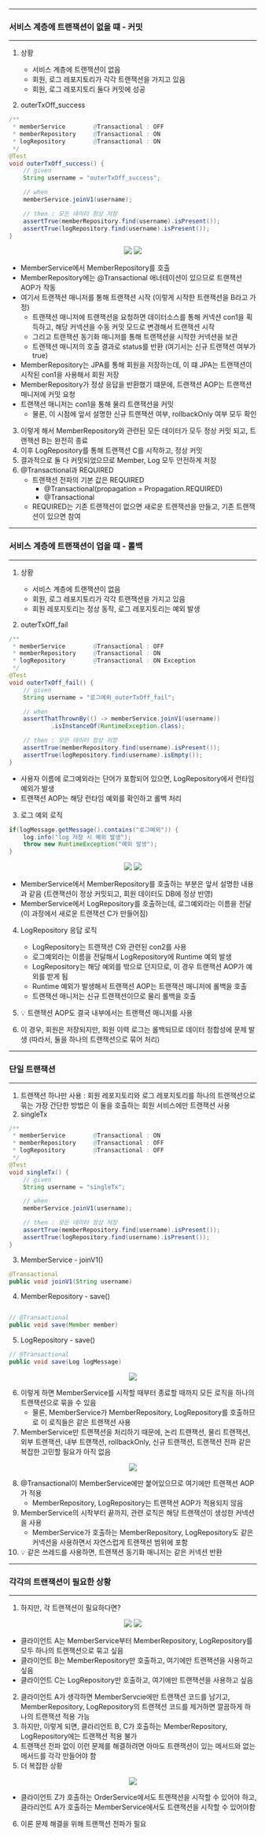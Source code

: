 -----
### 서비스 계층에 트랜잭션이 없을 떄 - 커밋
-----
1. 상황
   - 서비스 계층에 트랜잭션이 없음
   - 회원, 로그 레포지토리가 각각 트랜잭션을 가지고 있음
   - 회원, 로그 레포지토리 둘다 커밋에 성공

2. outerTxOff_success
```java
/**
 * memberService        @Transactional : OFF
 * memberRepository     @Transactional : ON
 * logRepository        @Transactional : ON
 */
@Test
void outerTxOff_success() {
    // given
    String username = "outerTxOff_success";

    // when
    memberService.joinV1(username);

    // then : 모든 데이터 정상 저장
    assertTrue(memberRepository.find(username).isPresent());
    assertTrue(logRepository.find(username).isPresent());
}
```

<div align="center">
<img src="https://github.com/user-attachments/assets/3c422317-03fe-4e6b-8305-6bd700aeefdd">
<img src="https://github.com/user-attachments/assets/c0f1ce46-c974-486a-b8cc-eeb33205245b">
</div>

  - MemberService에서 MemberRepository를 호출
  - MemberRepository에는 @Transactional 애너테이션이 있으므로 트랜잭션 AOP가 작동
  - 여기서 트랜잭션 매니저를 통해 트랜잭션 시작 (이렇게 시작한 트랜잭션을 B라고 가정)
    + 트랜잭션 매니저에 트랜잭션을 요청하면 데이터소스를 통해 커넥션 con1을 획득하고, 해당 커넥션을 수동 커밋 모드로 변경해서 트랜잭션 시작
    + 그리고 트랜잭션 동기화 매니저를 통해 트랜잭션을 시작한 커넥션을 보관
    + 트랜잭션 매니저의 호출 결과로 status를 반환 (여기서는 신규 트랜잭션 여부가 true)
  - MemberRepository는 JPA를 통해 회원을 저장하는데, 이 떄 JPA는 트랜잭션이 시작된 con1을 사용해서 회원 저장
  - MemberRepository가 정상 응답을 반환했기 떄문에, 트랜잭션 AOP는 트랜잭션 매니저에 커밋 요청
  - 트랜잭션 매니저는 con1을 통해 물리 트랜잭션을 커밋
    + 물론, 이 시점에 앞서 설명한 신규 트랜잭션 여부, rollbackOnly 여부 모두 확인

3. 이렇게 해서 MemberRepository와 관련된 모든 데이터가 모두 정상 커밋 되고, 트랜잭션 B는 완전히 종료
4. 이후 LogRepository를 통해 트랜잭션 C를 시작하고, 정상 커밋
5. 결과적으로 둘 다 커밋되었으므로 Member, Log 모두 안전하게 저장
6. @Transactional과 REQUIRED
   - 트랜잭션 전파의 기본 값은 REQUIRED
     + @Transactional(propagation = Propagation.REQUIRED)
     + @Transactional
   - REQUIRED는 기존 트랜잭션이 없으면 새로운 트랜잭션을 만들고, 기존 트랜잭션이 있으면 참여

-----
### 서비스 계층에 트랜잭션이 업을 떄 - 롤백
-----
1. 상황
   - 서비스 계층에 트랜잭션이 없음
   - 회원, 로그 레포지토리가 각각 트랜잭션을 가지고 있음
   - 회원 레포지토리는 정상 동작, 로그 레포지토리는 예외 발생

2. outerTxOff_fail
```java
/**
 * memberService        @Transactional : OFF
 * memberRepository     @Transactional : ON
 * logRepository        @Transactional : ON Exception
 */
@Test
void outerTxOff_fail() {
    // given
    String username = "로그예외_outerTxOff_fail";

    // when
    assertThatThrownBy(() -> memberService.joinV1(username))
            .isInstanceOf(RuntimeException.class);

    // then : 모든 데이터 정상 저장
    assertTrue(memberRepository.find(username).isPresent());
    assertTrue(logRepository.find(username).isEmpty());
}
```
  - 사용자 이름에 로그예외라는 단어가 포함되어 있으면, LogRepository에서 런타임 예외가 발생
  - 트랜잭션 AOP는 해당 런타임 예외를 확인하고 롤백 처리

3. 로그 예외 로직
```java
if(logMessage.getMessage().contains("로그예외")) {
    log.info("log 저장 시 예외 발생");
    throw new RuntimeException("예외 발생");
}
```

<div align="center">
<img src="https://github.com/user-attachments/assets/4ae9d0c8-a45d-4964-b84c-80a5b618fec1">
<img src="https://github.com/user-attachments/assets/20469504-ccf8-4ff7-b70f-c3ea01d3999e">
</div>

  - MemberService에서 MemberRepository를 호출하는 부분은 앞서 설명한 내용과 같음 (트랜잭션이 정상 커밋되고, 회원 데이터도 DB에 정상 반영)
  - MemberService에서 LogRepository를 호출하는데, 로그예외라는 이름을 전달 (이 과정에서 새로운 트랜잭션 C가 만들어짐)

4. LogRepository 응답 로직
   - LogRepository는 트랜잭션 C와 관련된 con2를 사용
   - 로그예외라는 이름을 전달해서 LogRepository에 Runtime 예외 발생
   - LogRepository는 해당 예외를 밖으로 던지므로, 이 경우 트랜잭션 AOP가 예외를 받게 됨
   - Runtime 예외가 발생해서 트랜잭션 AOP는 트랜잭션 매니저에 롤백을 호출
   - 트랜잭션 매니저는 신규 트랜잭션이므로 물리 롤백을 호출

5. 💡 트랜잭션 AOP도 결국 내부에서는 트랜잭션 매니저를 사용
6. 이 경우, 회원은 저장되지만, 회원 이력 로그는 롤백되므로 데이터 정합성에 문제 발생 (따라서, 둘을 하나의 트랜잭션으로 묶어 처리)

-----
### 단일 트랜잭션
-----
1. 트랜잭션 하나만 사용 : 회원 레포지토리와 로그 레포지토리를 하나의 트랜잭션으로 묶는 가장 간단한 방법은 이 둘을 호출하는 회원 서비스에만 트랜잭션 사용
2. singleTx
```java
/**
 * memberService        @Transactional : ON
 * memberRepository     @Transactional : OFF
 * logRepository        @Transactional : OFF
 */
@Test
void singleTx() {
    // given
    String username = "singleTx";

    // when
    memberService.joinV1(username);

    // then : 모든 데이터 정상 저장
    assertTrue(memberRepository.find(username).isPresent());
    assertTrue(logRepository.find(username).isPresent());
}
```

3. MemberService - joinV1()
```java
@Transactional
public void joinV1(String username)
```

4. MemberRepository - save()
```java

// @Transactional
public void save(Member member)
```

5. LogRepository - save()
```java
// @Transactional
public void save(Log logMessage)
```
<div align="center">
<img src="https://github.com/user-attachments/assets/12273a2f-34f1-483c-aa63-df5d33db126c">
</div>

6. 이렇게 하면 MemberService를 시작할 때부터 종료할 때까지 모든 로직을 하나의 트랜잭션으로 묶을 수 있음
   - 물론, MemberService가 MemberRepository, LogRepository를 호출하므로 이 로직들은 같은 트랜잭션 사용
7. MemberService만 트랜잭션을 처리하기 때문에, 논리 트랜잭션, 물리 트랜잭션, 외부 트랜잭션, 내부 트랜잭션, rollbackOnly, 신규 트랜잭션, 트랜잭션 전파 같은 복잡한 고민할 필요가 아직 없음

<div align="center">
<img src="https://github.com/user-attachments/assets/8451a51d-3584-4509-976e-3b8bd3d2b682">
</div>

8. @Transactional이 MemberService에만 붙어있으므로 여기에만 트랜잭션 AOP가 적용
   - MemberRepository, LogRepository는 트랜잭션 AOP가 적용되지 않음
9. MemberService의 시작부터 끝까지, 관련 로직은 해당 트랜잭션이 생성한 커넥션을 사용
   - MemberService가 호출하는 MemberRepository, LogRepository도 같은 커넥션을 사용하면서 자연스럽게 트랜잭션 범위에 포함
10. 💡 같은 쓰레드를 사용하면, 트랜잭션 동기화 매니저는 같은 커넥션 반환

-----
### 각각의 트랜잭션이 필요한 상황
-----
1. 하지만, 각 트랜잭션이 필요하다면?
<div align="center">
<img src="https://github.com/user-attachments/assets/436209f3-acfb-4ed8-8c8f-0171f66d337f">
<img src="https://github.com/user-attachments/assets/53b723fe-a5e6-485b-b989-6dcccb7f30ec">
</div>

  - 클라이언트 A는 MemberService부터 MemberRepository, LogRepository를 모두 하나의 트랜잭션으로 묶고 싶음
  - 클라이언트 B는 MemberRepository만 호출하고, 여기에만 트랜잭션을 사용하고 싶음
  - 클라이언트 C는 LogRepository만 호출하고, 여기에만 트랜잭션을 사용하고 싶음

2. 클라이언트 A가 생각하면 MemberServcie에만 트랜잭션 코드를 남기고, MemberRepository, LogRepository의 트랜잭션 코드를 제거하면 깔끔하게 하나의 트랜잭션 적용 가능
3. 하지만, 이렇게 되면, 클라리언트 B, C가 호출하는 MemberRepository, LogRepository에는 트랜잭션 적용 불가
4. 트랜잭션 전파 없이 이런 문제를 해결하려면 아마도 트랜잭션이 있는 메서드와 없는 메서드를 각각 만들어야 함
5. 더 복잡한 상황
<div align="center">
<img src="https://github.com/user-attachments/assets/348c645f-2770-4e9b-953c-3e171532db2e">
</div>

  - 클라이언트 Z가 호출하는 OrderService에서도 트랜잭션을 시작할 수 있어야 하고, 클라리언트 A가 호출하는 MemberService에서도 트랜잭션을 시작할 수 있어야함

6. 이론 문제 해결을 위해 트랜잭션 전파가 필요
